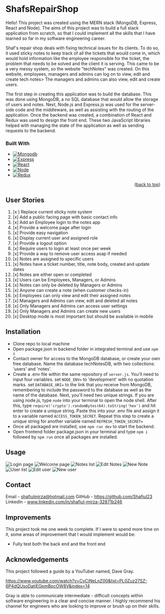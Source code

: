 # ShafsRepairShop

Hello! This project was created using the MERN stack (MongoDB, Express, React and Node). The aims of this project was to build a full stack application from scratch, so that I could implement all the skills that I have learned so far in my software engineering career. 

Shaf's repair shop deals with fixing technical issues for its clients. To do so, it used sticky notes to keep track of all the tickets that would come in, which would hold information like the employee responsible for the ticket, the problem that needs to be solved and the client it is serving. This came to be a very messy system, so the website "techNotes" was created. On this website, employees, managers and admins can log on to view, edit and create tech notes> The managers and admins can also view, edit and create users. 

The first step in creating this application was to build the database. This was done using MongoDB, a no SQL database that would allow the storage of users and notes. Next, Node.js and Express.js was used for the server-side code and the middleware, as well as assisting with the routing of the application. Once the backend was created, a combination of React and Redux was used to design the front end. These two JavaScript libraries helped with managing the state of the application as well as sending requests to the backend. 


### Built With

* [![Mongodb][Mongodb.com]][Mongodb-url]
* [![Express][Express.js]][Express-url]
* [![React][React.js]][React-url]
* [![Node][Node.js]][Node-url]
* [![Redux][Redux.js]][Redux-url]

<p align="right">(<a href="#readme-top">back to top</a>)</p>

## User Stories

1. [x ] Replace current sticky note system 
2. [x] Add a public facing page with basic contact info
3. [x] Add an Employee login to the notes app 
4. [x] Provide a welcome page after login 
5. [x] Provide easy navigation 
6. [x] Display current user and assigned role 
7. [x] Provide a logout option 
8. [x] Require users to login at least once per week 
9. [x] Provide a way to remove user access asap if needed 
10. [x] Notes are assigned to specific users
11. [x] Notes have a ticket number, title, note body, created and update dates
12. [x] Notes are either open or completed 
13. [x] Users can be Employees, Managers, or Admins
14. [x] Notes can only be deleted by Managers or Admins
15. [x] Anyone can create a note (when customer checks-in)
16. [x] Employees can only view and edit their assigned notes
17. [x] Managers and Admins can view, edit and deleted all notes
18. [x] Only Managers and Admins can access user settings
19. [x] Only Managers and Admins can create new users
20. [x] Desktop mode is most important but should be available in mobile

## Installation

* Clone repo to local machine
* Open package.json in backend folder in integrated terminal and use `npm i`
* Contact owner for access to the MongoDB database, or create your own free database. Name the database techNotesDB, with two collections: 'users' and 'notes'.
* Create a .env file within the same repository of `server.js`. You'll need to input four variables. set `NODE_ENV=` to 'development' with no quotation marks. set `DATABASE_URI=` to the link that you receive from MongoDB, remembering to include the password to the database as well as the name of the database. Next, you'll need two unique strings. If you are using node.js,  type `node` into your terminal to open the node shell. After this, type `require('crypto').randomBytes(64).toString('hex')` and hit enter to create a unique string. Paste this into your .env file and assign it to a variable named `ACCESS_TOKEN_SECRET`. Repeat this step to create a unique string for another variable named `REFRESH_TOKEN_SECRET=`
* Once all packaged are installed, use `npm run dev` to start the backend. 
* Open frontend folder package.json in your terminal and type `npm i` followed by `npm run` once all packages are installed.

## Usage

![Login page](techNotesScreenshots/loginpage.png?raw=true)
![Welcome page](techNotesScreenshots/welcomepage.png?raw=true)
![Notes list](techNotesScreenshots/noteslist.png?raw=true)
![Edit Notes](techNotesScreenshots/editnotes.png?raw=true)
![New Note](techNotesScreenshots/newnote.png?raw=true)
![User list](techNotesScreenshots/userlist.png?raw=true)
![Edit user](techNotesScreenshots/edituser.png?raw=true)
![New user](techNotesScreenshots/newuser.png?raw=true)

## Contact 

Email - shafiulmirza@hotmail.com
GitHub - https://github.com/Shafiul23
LinkedIn - www.linkedin.com/in/shafiul-mirza-32871b246

## Improvements

 This project took me one week to complete. If I were to spend more time on it, some areas of improvement that I would implement would be: 
 
 - Fully test both the back end and the front end

 <!-- MARKDOWN LINKS & IMAGES -->
<!-- https://www.markdownguide.org/basic-syntax/#reference-style-links -->
[linkedin-shield]: https://img.shields.io/badge/-LinkedIn-black.svg?style=for-the-badge&logo=linkedin&colorB=555
[linkedin-url]: https://linkedin.com/in/linkedin_username
[React.js]: https://img.shields.io/badge/React-20232A?style=for-the-badge&logo=react&logoColor=61DAFB
[React-url]: https://reactjs.org/
[Bootstrap.com]: https://img.shields.io/badge/Bootstrap-563D7C?style=for-the-badge&logo=bootstrap&logoColor=white
[Bootstrap-url]: https://getbootstrap.com
[Node.js]: https://img.shields.io/badge/Node.js-43853D?style=for-the-badge&logo=node.js&logoColor=white
[Node-url]: https://nodejs.org/
[Express.js]: https://img.shields.io/badge/Express.js-404D59?style=for-the-badge
[Express-url]: https://expressjs.com/
[Mongodb.com]:https://img.shields.io/badge/MongoDB-4EA94B?style=for-the-badge&logo=mongodb&logoColor=white
[Mongodb-url]: https://www.mongodb.com/
[Redux.js]: https://img.shields.io/badge/Redux-593D88?style=for-the-badge&logo=redux&logoColor=white
[Redux-url]: https://redux.js.org/

## Acknowledgements

This project followed a guide by a YouTuber named, Dave Gray. 

https://www.youtube.com/watch?v=CvCiNeLnZ00&list=PL0Zuz27SZ-6P4dQUsoDatjEGpmBpcOW8V&index=14

Gray is able to communicate intermediate - difficult concepts within software engineering in a clear and concise manner. I highly recommend his channel for engineers who are looking to improve or brush up on their skills. 